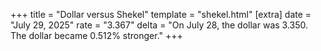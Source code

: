 +++
title = "Dollar versus Shekel"
template = "shekel.html"
[extra]
date = "July 29, 2025"
rate = "3.367"
delta = "On July 28, the dollar was 3.350. The dollar became 0.512% stronger."
+++
